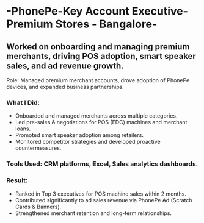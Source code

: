 # -PhonePe-Key Account Executive-Premium Stores - Bangalore-

## Worked on onboarding and managing premium merchants, driving POS adoption, smart speaker sales, and ad revenue growth.

Role: Managed premium merchant accounts, drove adoption of PhonePe devices, and expanded business partnerships.

### What I Did:

- Onboarded and managed merchants across multiple categories.
- Led pre-sales & negotiations for POS (EDC) machines and merchant loans.
- Promoted smart speaker adoption among retailers.
- Monitored competitor strategies and developed proactive countermeasures.

### Tools Used: CRM platforms, Excel, Sales analytics dashboards.

### Result: 

- Ranked in Top 3 executives for POS machine sales within 2 months.
- Contributed significantly to ad sales revenue via PhonePe Ad (Scratch Cards & Banners).
- Strengthened merchant retention and long-term relationships.
